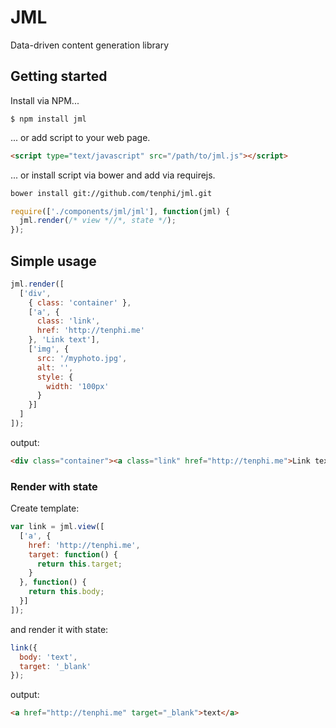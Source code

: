 JML
===

Data-driven content generation library

## Getting started
Install via NPM...

```
$ npm install jml
```

... or add script to your web page.

```html
<script type="text/javascript" src="/path/to/jml.js"></script>
```

... or install script via bower and add via requirejs.

```bash
bower install git://github.com/tenphi/jml.git
```

```javascript
require(['./components/jml/jml'], function(jml) {
  jml.render(/* view *//*, state */);
});
```

## Simple usage

```javascript
jml.render([
  ['div', 
    { class: 'container' },
    ['a', {
      class: 'link', 
      href: 'http://tenphi.me'
    }, 'Link text'],
    ['img', {
      src: '/myphoto.jpg', 
      alt: '', 
      style: {
        width: '100px'
      }
    }]
  ]
]);
```

output:

```html
<div class="container"><a class="link" href="http://tenphi.me">Link text</a><img src="/myphoto.jpg" alt="" style="width: 100px; " /></div>
```

### Render with state
Create template:

```javascript
var link = jml.view([
  ['a', {
    href: 'http://tenphi.me',
    target: function() {
      return this.target;
    }
  }, function() {
    return this.body;
  }]
]);
```

and render it with state:

```javascript
link({
  body: 'text',
  target: '_blank'
});
```

output:

```html
<a href="http://tenphi.me" target="_blank">text</a>
```
